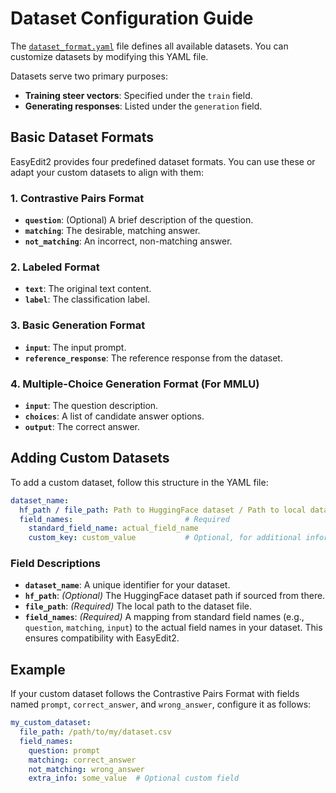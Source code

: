 # Dataset Configuration Guide

The [`dataset_format.yaml`](./dataset_format.yaml) file defines all available datasets. You can customize datasets by modifying this YAML file.

Datasets serve two primary purposes:  
- **Training steer vectors**: Specified under the `train` field.  
- **Generating responses**: Listed under the `generation` field.  

## Basic Dataset Formats

EasyEdit2 provides four predefined dataset formats. You can use these or adapt your custom datasets to align with them:

### 1. Contrastive Pairs Format  
- **`question`**: (Optional) A brief description of the question.  
- **`matching`**: The desirable, matching answer.  
- **`not_matching`**: An incorrect, non-matching answer.  

### 2. Labeled Format  
- **`text`**: The original text content.  
- **`label`**: The classification label.  

### 3. Basic Generation Format  
- **`input`**: The input prompt.  
- **`reference_response`**: The reference response from the dataset.  

### 4. Multiple-Choice Generation Format (For MMLU)  
- **`input`**: The question description.  
- **`choices`**: A list of candidate answer options.  
- **`output`**: The correct answer.  

## Adding Custom Datasets

To add a custom dataset, follow this structure in the YAML file:

```yaml
dataset_name:
  hf_path / file_path: Path to HuggingFace dataset / Path to local dataset     # Required 
  field_names:                         # Required
    standard_field_name: actual_field_name
    custom_key: custom_value           # Optional, for additional information

```

### Field Descriptions
- **`dataset_name`**: A unique identifier for your dataset.  
- **`hf_path`**: *(Optional)* The HuggingFace dataset path if sourced from there.  
- **`file_path`**: *(Required)* The local path to the dataset file.  
- **`field_names`**: *(Required)* A mapping from standard field names (e.g., `question`, `matching`, `input`) to the actual field names in your dataset. This ensures compatibility with EasyEdit2.  

## Example  

If your custom dataset follows the Contrastive Pairs Format with fields named `prompt`, `correct_answer`, and `wrong_answer`, configure it as follows:

```yaml
my_custom_dataset:
  file_path: /path/to/my/dataset.csv
  field_names:
    question: prompt
    matching: correct_answer
    not_matching: wrong_answer
    extra_info: some_value  # Optional custom field
```